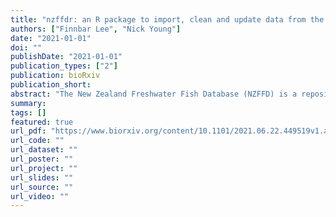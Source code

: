 ```yaml
---
title: "nzffdr: an R package to import, clean and update data from the New Zealand Freshwater Fish Database"
authors: ["Finnbar Lee", "Nick Young"]
date: "2021-01-01"
doi: ""
publishDate: "2021-01-01"
publication_types: ["2"]
publication: bioRxiv
publication_short:
abstract: "The New Zealand Freshwater Fish Database (NZFFD) is a repository of more than 155,000 records of freshwater fish observations from around New Zealand, maintained by the National Institute of Water and Atmospheric Research (NIWA). Records from the NZFFD can be downloaded using a web interface. The statistical computing language R is now widely used for data wrangling, analysis, and visualisation. Here, we present nzffdr, an open-source R software package that: i) allows users to query and download data from the New Zealand Freshwater Fish Database directly in R, ii) provides functions to clean imported data, iii) facilitates the addition of information such as species names and Department of Conservation threat classification status, and iv) a workflow for visualising information from the NZFFD. The nzffdr package aims to standardise, simplify, and speed up a workflow likely already used in an ad hoc manner by scientists across New Zealand and abroad."
summary:
tags: []
featured: true
url_pdf: "https://www.biorxiv.org/content/10.1101/2021.06.22.449519v1.abstract"
url_code: ""
url_dataset: ""
url_poster: ""
url_project: ""
url_slides: ""
url_source: ""
url_video: ""
---
```


